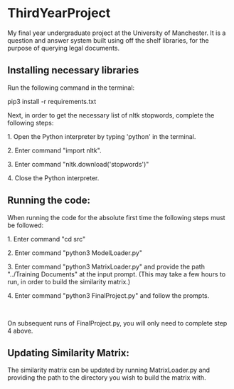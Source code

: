 # ThirdYearProject
My final year undergraduate project at the University of Manchester. It is a question and answer system built using off the shelf libraries, for the purpose of querying legal documents.

## Installing necessary libraries
Run the following command in the terminal:
<p>pip3 install -r requirements.txt </p>

Next, in order to get the necessary list of nltk stopwords, complete the following steps:
<p>1. Open the Python interpreter by typing 'python' in the terminal.</p>
<p>2. Enter command "import nltk".</p>
<p>3. Enter command "nltk.download('stopwords')"</p>
<p>4. Close the Python interpreter.</p>

## Running the code:
When running the code for the absolute first time the following steps must be followed:
<p>1. Enter command "cd src"</p>
<p>2. Enter command "python3 ModelLoader.py"</p>
<p>3. Enter command "python3 MatrixLoader.py" and provide the path "../Training Documents" at the input prompt. (This may take a few hours to run, in order to build the similarity matrix.)</p>
<p>4. Enter command "python3 FinalProject.py" and follow the prompts.</p>
<br>
<p>On subsequent runs of FinalProject.py, you will only need to complete step 4 above.</p>

## Updating Similarity Matrix:
The similarity matrix can be updated by running MatrixLoader.py and providing the path to the directory you wish to build the matrix with. 
